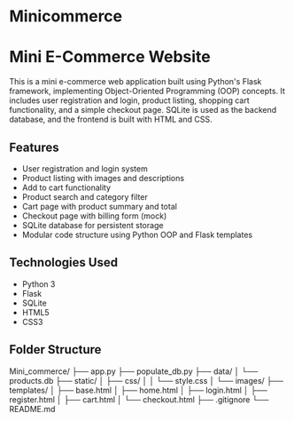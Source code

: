 # Minicommerce
# Mini E-Commerce Website

This is a mini e-commerce web application built using Python's Flask framework, implementing Object-Oriented Programming (OOP) concepts. It includes user registration and login, product listing, shopping cart functionality, and a simple checkout page. SQLite is used as the backend database, and the frontend is built with HTML and CSS.

## Features

- User registration and login system
- Product listing with images and descriptions
- Add to cart functionality
- Product search and category filter
- Cart page with product summary and total
- Checkout page with billing form (mock)
- SQLite database for persistent storage
- Modular code structure using Python OOP and Flask templates

## Technologies Used

- Python 3
- Flask
- SQLite
- HTML5
- CSS3

## Folder Structure

Mini_commerce/
├── app.py
├── populate_db.py
├── data/
│   └── products.db
├── static/
│   ├── css/
│   │   └── style.css
│   └── images/
├── templates/
│   ├── base.html
│   ├── home.html
│   ├── login.html
│   ├── register.html
│   ├── cart.html
│   └── checkout.html
├── .gitignore
└── README.md
